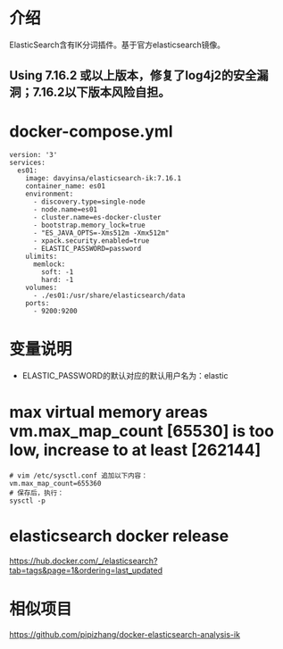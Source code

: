 # 介绍
ElasticSearch含有IK分词插件。基于官方elasticsearch镜像。
## Using 7.16.2 或以上版本，修复了log4j2的安全漏洞；7.16.2以下版本风险自担。

# docker-compose.yml

```
version: '3'
services:
  es01:
    image: davyinsa/elasticsearch-ik:7.16.1
    container_name: es01
    environment:
      - discovery.type=single-node
      - node.name=es01
      - cluster.name=es-docker-cluster
      - bootstrap.memory_lock=true
      - "ES_JAVA_OPTS=-Xms512m -Xmx512m"
      - xpack.security.enabled=true
      - ELASTIC_PASSWORD=password
    ulimits:
      memlock:
        soft: -1
        hard: -1
    volumes:
      - ./es01:/usr/share/elasticsearch/data
    ports:
      - 9200:9200
```
# 变量说明
  - ELASTIC_PASSWORD的默认对应的默认用户名为：elastic

# max virtual memory areas vm.max_map_count [65530] is too low, increase to at least [262144]
```
# vim /etc/sysctl.conf 追加以下内容：
vm.max_map_count=655360
# 保存后，执行：
sysctl -p
```

# elasticsearch docker release
https://hub.docker.com/_/elasticsearch?tab=tags&page=1&ordering=last_updated

# 相似项目
https://github.com/pipizhang/docker-elasticsearch-analysis-ik

